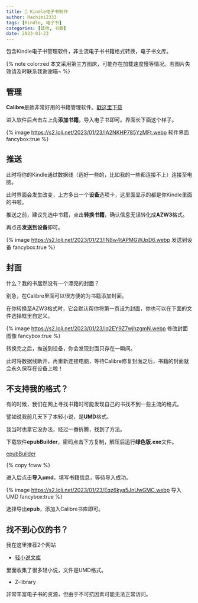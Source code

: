 ```yaml
---
title: 📕 Kindle电子书制作
author: Hachimi2333
tags: [Kindle, 电子书]
categories: [其他, 书籍]
date: 2023-01-23
---
```


包含Kindle电子书管理软件，非主流电子书书籍格式转换，电子书文库。

<!-- more -->

{% note color:red 本文采用第三方图床，可能存在加载速度慢等情况。若图片失效请及时联系我谢谢喵~ %}

## 管理

**Calibre**是款非常好用的书籍管理软件。[戳这里下载](https://calibre-ebook.com/)

进入软件后点击左上角**添加书籍**，导入电子书即可。界面长下面这个样子。

{% image https://s2.loli.net/2023/01/23/IA2NKHP785YzMFt.webp 软件界面 fancybox:true %}

## 推送

此时将你的Kindle通过数据线（选好一些的，比如我的一些都连接不上）连接至电脑。

此时界面会发生改变，上方多出一个**设备**选项卡，这里面显示的都是你Kindle里面的书啦。

推送之前，建议先选中书籍，点击**转换书籍**，确认信息无误转化成**AZW3**格式。

再点击**发送到设备**即可。

{% image https://s2.loli.net/2023/01/23/IN8w4tAPMGWJpD6.webp 发送到设备 fancybox:true %}

## 封面

什么？我的书居然没有一个漂亮的封面？

别急，在Calibre里面可以很方便的为书籍添加封面。

在你转换至AZW3格式时，它会默认帮你将第一页设为封面，你也可以在下面的文件选择框里自定义。

{% image https://s2.loli.net/2023/01/23/lq2EY9Z7wjhzgmN.webp 修改封面图像 fancybox:true %}

转换完之后，推送到设备，你会发现封面只存在一瞬间。

此时将数据线断开，再重新连接电脑，等待Calibre修复封面之后，书籍的封面就会永久保存在设备上啦！

## 不支持我的格式？

有的时候，我们在网上寻找书籍时可能发现自己的书找不到一些主流的格式。

譬如说我前几天下了本轻小说，是**UMD**格式。

我当时也拿它没办法，经过一番折腾，找到了方法。

下载软件**epubBuilder**，密码点击下方复制，解压后运行**绿色版.exe**文件。

[epubBuilder](https://wwfr.lanzout.com/ic1cP0lp8nle)

{% copy fcww %}

进入后点击**导入umd**，填写书籍信息，等待导入成功。

{% image https://s2.loli.net/2023/01/23/Eqz6kya5JnUwGMC.webp 导入UMD fancybox:true %}

选择导出**epub**，添加入Calibre书库即可。

## 找不到心仪的书？

我在这里推荐2个网站

- [轻小说文库](https://www.wenku8.net/modules/article/articlelist.php)

里面收集了很多轻小说，文件是UMD格式。

- Z-library

非常丰富电子书的资源，但由于不可抗因素可能无法正常访问。